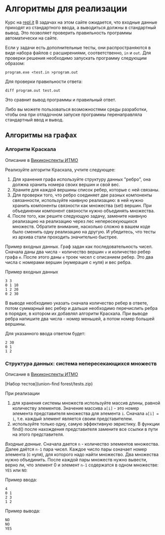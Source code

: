 # Алгоритмы для реализации

Курс на [repl.it](https://repl.it/data/classrooms/share/9a361fad6356e308ceee03c12f926f64)
В задачах на этом сайте ожидается, что входные данные приходят
из стандартного ввода, а выводиться должны в стандартный вывод.
Это позволяет проверить правильность программы автоматически на
сайте.

Если у задачи есть дополнительные тесты,
они распространяются в виде набора
файлов с расширениями, соответственно, `in` и `out`. Для
проверки решения необходимо запускать программу следующим
образом:

`program.exe <test.in >program.out`

Для проверки правильности ответа:

`diff program.out test.out`

Это сравнит вывод программы и правильный ответ.

Либо вы можете пользоваться возможностями среды
разработки, чтобы она при отладочном запуске программы
перенаправляла стандартный ввод и вывод.

## Алгоритмы на графах

### Алгоритм Краскала
Описание в [Викиконспекты ИТМО](https://neerc.ifmo.ru/wiki/index.php?title=%D0%90%D0%BB%D0%B3%D0%BE%D1%80%D0%B8%D1%82%D0%BC_%D0%9A%D1%80%D0%B0%D1%81%D0%BA%D0%B0%D0%BB%D0%B0)

Реализуйте алгоритм Краскала, учтите следующее:
1. Для хранения графа используйте структуру данных "ребро",
она должна хранить номера своих вершин и свой вес.
1. Храните для каждой вершины список ребер, которые
с ней связаны.
1. Для проверки того, что ребро
соединяет две разных компоненты связанности, используйте
наивную реализацию: в ней нужно хранить компоненты связности
как множества (set) вершин. При объединении компонент
связности нужно объединять множества.
1. После того, как решите следующую задачу, замените
наивную реализацию на реализацию через лес непересекующихся
множеств. Обратите внимание, насколько сложно в вашем
коде было сменить одну реализацию на другую. И убедитесь,
что тесты из архива стали проходить значительно быстрее.

Пример входных данных. Граф задан как последовательность
чисел. Сначала даны два числа - количество
вершин `v` и количество ребер графа `e`. После этого
даны `e` троек чисел с описанием ребер. Это два числа
с номерами вершин (нумерация с нуля) и вес ребра.

Пример входных данных
```
3 3
0 1 10
1 2 20
0 2 30
```

В выводе необходимо указать сначала количество ребер в ответе,
потом суммарный вес ребер и дальше необходимо перечислить
ребра в порядке, в котором их добавлял алгоритм Краскала.
При выводе ребра напишите два числа - номер меньшей,
а потом номер большей вершины.

Для указанного ввода ответом будет:
```
2 30
0 1
1 2
```

### Структура данных: система непересекающихся множеств
Описание в [Викиконспекты ИТМО](https://neerc.ifmo.ru/wiki/index.php?title=%D0%A1%D0%9D%D0%9C_(%D1%80%D0%B5%D0%B0%D0%BB%D0%B8%D0%B7%D0%B0%D1%86%D0%B8%D1%8F_%D1%81_%D0%BF%D0%BE%D0%BC%D0%BE%D1%89%D1%8C%D1%8E_%D0%BB%D0%B5%D1%81%D0%B0_%D0%BA%D0%BE%D1%80%D0%BD%D0%B5%D0%B2%D1%8B%D1%85_%D0%B4%D0%B5%D1%80%D0%B5%D0%B2%D1%8C%D0%B5%D0%B2))

[Набор тестов](union-find forest/tests.zip)

При реализации

1. для хранения системы множеств используйте массив длины,
равной количеству элементов. Значение массива `a[i]` - это
номер элемента представителя множества для элемента `i`.
Сначала `a[i] = i`, т.е. каждый элемент является своим
представителем.
1. используйте только одну, самую эффективную
эвристику. В функции find() после нахождения представителя
замените все ссылки в пути на этого представителя. 

*Входные данные*. Сначала дается `n` - количество элементов
множества. Далее даётся `n-1` пара чисел. Каждое число
пары означает номер элемента (с нуля), для которого 
надо найти множество. Два множества нужно объединить.
После каждой пары множеств нужно вывести, верно ли,
что элемент 0 и элемент `n-1` содержатся в одном множестве:
`YES` или `NO`:

Пример ввода:
```
4
0 1
2 3
1 2
``` 

Пример вывода:
```
NO
NO
YES
```